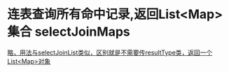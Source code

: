 # 连表查询所有命中记录,返回List\<Map\>集合 selectJoinMaps

[略，用法与selectJoinList类似，区别就是不需要传resultType类，返回一个List&lt;Map&gt;对象](./selectJoinList.html)
